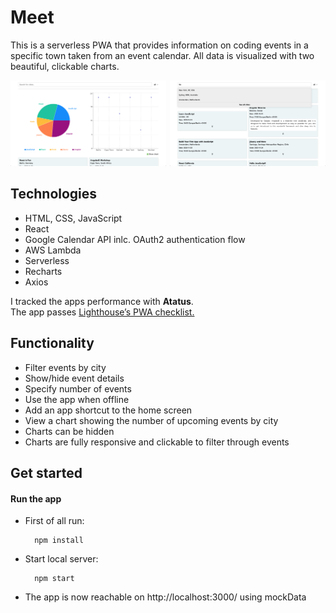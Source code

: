# Meet

This is a serverless PWA that provides information on coding events in a specific town taken from an event calendar. All data is visualized with two beautiful, clickable charts.

<img src="./assets/example1.png" alt="Example Image 1" width="49.5%"><img width="1%"><img src="./assets/example2.png" alt="Example Image 2" width="49.5%">


## Technologies

- HTML, CSS, JavaScript
- React
- Google Calendar API inlc. OAuth2 authentication flow
- AWS Lambda
- Serverless
- Recharts
- Axios

I tracked the apps performance with <b>Atatus</b>.<br>
The app passes <a href="https://developers.google.com/web/tools/lighthouse/">Lighthouse’s PWA checklist.<a>


## Functionality

- Filter events by city
- Show/hide event details
- Specify number of events
- Use the app when offline
- Add an app shortcut to the home screen
- View a chart showing the number of upcoming events by city
- Charts can be hidden
- Charts are fully responsive and clickable to filter through events


## Get started

#### Run the app
- First of all run:

        npm install

- Start local server:

        npm start

- The app is now reachable on http://localhost:3000/ using mockData